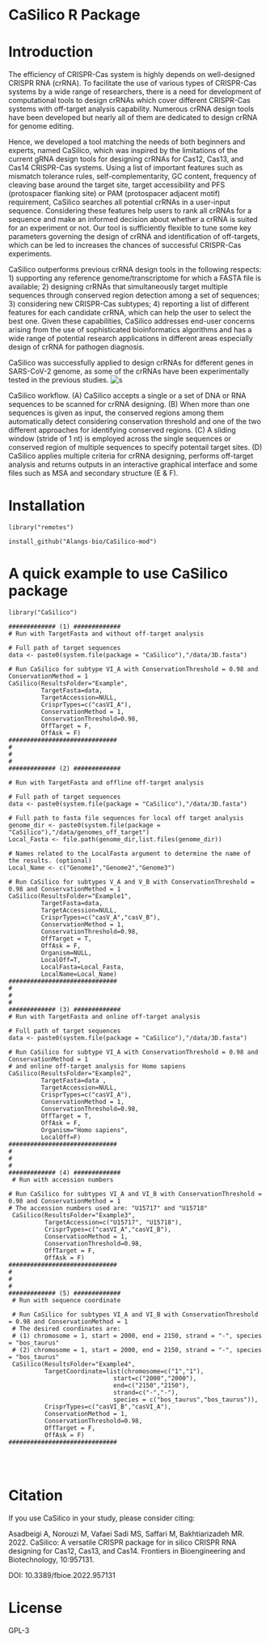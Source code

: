 # CaSilico R Package

# Introduction

The efficiency of CRISPR-Cas system is highly depends on well-designed CRISPR RNA (crRNA). To facilitate the use of various types of CRISPR-Cas systems by a wide range of researchers, there is a need for development of computational tools to design crRNAs which cover different CRISPR-Cas systems with off-target analysis capability. Numerous crRNA design tools have been developed but nearly all of them are dedicated to design crRNA for genome editing. 


Hence, we developed a tool matching the needs of both beginners and experts, named CaSilico, which was inspired by the limitations of the current gRNA design tools for designing crRNAs for Cas12, Cas13, and Cas14 CRISPR-Cas systems. Using a list of important features such as mismatch tolerance rules, self-complementarity, GC content, frequency of cleaving base around the target site, target accessibility and PFS (protospacer flanking site) or PAM (protospacer adjacent motif) requirement, CaSilico searches all potential crRNAs in a user-input sequence. Considering these features help users to rank all crRNAs for a sequence and make an informed decision about whether a crRNA is suited for an experiment or not. Our tool is sufficiently flexible to tune some key parameters governing the design of crRNA and identification of off-targets, which can be led to increases the chances of successful CRISPR-Cas experiments.

CaSilico outperforms previous crRNA design tools in the following respects: 1) supporting any reference genome/transcriptome for which a FASTA file is available; 2) designing crRNAs that simultaneously target multiple sequences through conserved region detection among a set of sequences; 3) considering new CRISPR-Cas subtypes; 4) reporting a list of different features for each candidate crRNA, which can help the user to select the best one. Given these capabilities, CaSilico addresses end-user concerns arising from the use of sophisticated bioinformatics algorithms and has a wide range of potential research applications in different areas especially design of crRNA for pathogen diagnosis. 

CaSilico was successfully applied to design crRNAs for different genes in SARS-CoV-2 genome, as some of the crRNAs have been experimentally tested in the previous studies.
![s](https://user-images.githubusercontent.com/9910942/158050606-9c592f1c-c0a4-4a4e-8cf8-ded8e0c7e7b6.png)


CaSilico workflow. (A) CaSilico accepts a single or a set of DNA or RNA sequences to be scanned for crRNA designing. (B) When more than one sequences is given as input, the conserved regions among them automatically detect considering conservation threshold and one of the two different approaches for identifying conserved regions. (C) A sliding window (stride of 1 nt) is employed across the single sequences or conserved region of multiple sequences to specify potentail target sites. (D) CaSilico applies multiple criteria for crRNA designing, performs off-target analysis and returns outputs in an interactive graphical interface and some files such as MSA and secondary structure (E & F).





# Installation

```
library("remotes")

install_github("Alangs-bio/CaSilico-mod")
```



# A quick example to use CaSilico package
```
library("CaSilico")

############# (1) #############
# Run with TargetFasta and without off-target analysis

# Full path of target sequences
data <- paste0(system.file(package = "CaSilico"),"/data/3D.fasta")

# Run CaSilico for subtype VI_A with ConservationThreshold = 0.98 and ConservationMethod = 1
CaSilico(ResultsFolder="Example",
         TargetFasta=data,
         TargetAccession=NULL,
         CrisprTypes=c("casVI_A"),
         ConservationMethod = 1,
         ConservationThreshold=0.98,
         OffTarget = F,
         OffAsk = F)
##############################
#
#
#
############# (2) #############

# Run with TargetFasta and offline off-target analysis

# Full path of target sequences
data <- paste0(system.file(package = "CaSilico"),"/data/3D.fasta")

# Full path to fasta file sequences for local off target analysis
genome_dir <- paste0(system.file(package = "CaSilico"),"/data/genomes_off_target")
Local_Fasta <- file.path(genome_dir,list.files(genome_dir))

# Names related to the LocalFasta argument to determine the name of the results. (optional)
Local_Name <- c("Genome1","Genome2","Genome3")

# Run CaSilico for subtypes V_A and V_B with ConservationThreshold = 0.98 and ConservationMethod = 1
CaSilico(ResultsFolder="Example1",
         TargetFasta=data,
         TargetAccession=NULL,
         CrisprTypes=c("casV_A","casV_B"),
         ConservationMethod = 1,
         ConservationThreshold=0.98,
         OffTarget = T,
         OffAsk = F,
         Organism=NULL,
         LocalOff=T,
         LocalFasta=Local_Fasta,
         LocalName=Local_Name)
##############################
#
#
#
############# (3) #############
# Run with TargetFasta and online off-target analysis

# Full path of target sequences
data <- paste0(system.file(package = "CaSilico"),"/data/3D.fasta")

# Run CaSilico for subtype VI_A with ConservationThreshold = 0.98 and ConservationMethod = 1
# and online off-target analysis for Homo sapiens
CaSilico(ResultsFolder="Example2",
         TargetFasta=data ,
         TargetAccession=NULL,
         CrisprTypes=c("casVI_A"),
         ConservationMethod = 1,
         ConservationThreshold=0.98,
         OffTarget = T,
         OffAsk = F,
         Organism="Homo sapiens",
         LocalOff=F)
##############################
#
#
#
############# (4) #############
 # Run with accession numbers

# Run CaSilico for subtypes VI_A and VI_B with ConservationThreshold = 0.98 and ConservationMethod = 1
# The accession numbers used are: "U15717" and "U15718"
 CaSilico(ResultsFolder="Example3",
          TargetAccession=c("U15717", "U15718"),
          CrisprTypes=c("casVI_A","casVI_B"),
          ConservationMethod = 1,
          ConservationThreshold=0.98,
          OffTarget = F,
          OffAsk = F)
##############################
#
#
#
############# (5) #############
 # Run with sequence coordinate
 
 # Run CaSilico for subtypes VI_A and VI_B with ConservationThreshold = 0.98 and ConservationMethod = 1
 # The desired coordinates are: 
 # (1) chromosome = 1, start = 2000, end = 2150, strand = "-", species = "bos_taurus"
 # (2) chromosome = 1, start = 2000, end = 2150, strand = "-", species = "bos_taurus"
 CaSilico(ResultsFolder="Example4",
          TargetCoordinate=list(chromosome=c("1","1"),
                             start=c("2000","2000"),
                             end=c("2150","2150"),
                             strand=c("-","-"),
                             species = c("bos_taurus","bos_taurus")),
          CrisprTypes=c("casVI_B","casVI_A"),
          ConservationMethod = 1,
          ConservationThreshold=0.98,
          OffTarget = F,
          OffAsk = F)
##############################
          
          
      
```
# Citation
If you use CaSilico in your study, please consider citing:

Asadbeigi A, Norouzi M, Vafaei Sadi MS, Saffari M, Bakhtiarizadeh MR. 2022. CaSilico: A versatile CRISPR package for in silico CRISPR RNA designing for Cas12, Cas13, and Cas14. Frontiers in Bioengineering and Biotechnology, 10:957131. 

DOI: 10.3389/fbioe.2022.957131




# License
GPL-3
